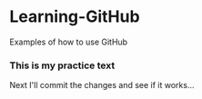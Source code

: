 # Learning-GitHub
Examples of how to use GitHub
### This is my practice text
Next I'll commit the changes and see if it works...
